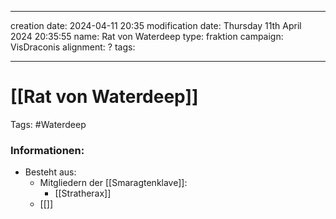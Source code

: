 
---
creation date: 2024-04-11 20:35 
modification date: Thursday 11th April 2024 20:35:55 
name: Rat von Waterdeep
type: fraktion
campaign: VisDraconis
alignment: ?
tags:

--- 

# [[Rat von Waterdeep]]

Tags: #Waterdeep 


### Informationen:
- Besteht aus:
	- Mitgliedern der [[Smaragtenklave]]:
		- [[Stratherax]]
	- [[]]
